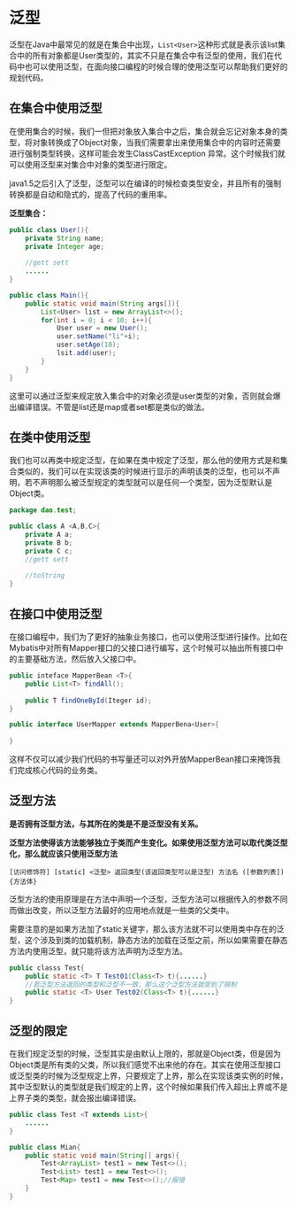# 泛型

泛型在Java中最常见的就是在集合中出现，`List<User>`这种形式就是表示该list集合中的所有对象都是User类型的，其实不只是在集合中有泛型的使用，我们在代码中也可以使用泛型，在面向接口编程的时候合理的使用泛型可以帮助我们更好的规划代码。

## 在集合中使用泛型

在使用集合的时候，我们一但把对象放入集合中之后，集合就会忘记对象本身的类型，将对象转换成了Object对象，当我们需要拿出来使用集合中的内容时还需要进行强制类型转换，这样可能会发生ClassCastException 异常。这个时候我们就可以使用泛型来对集合中对象的类型进行限定。

java1.5之后引入了泛型，泛型可以在编译的时候检查类型安全，并且所有的强制转换都是自动和隐式的，提高了代码的重用率。

**泛型集合：**

```java
public class User(){
	private String name;
    private Integer age;
    
    //gett sett
    ......
}
```

```java
public class Main(){
	public static void main(String args[]){
        List<User> list = new ArrayList<>();
		for(int i = 0; i < 10; i++){
			User user = new User();
            user.setName("li"+i);
            user.setAge(18);
            lsit.add(user);
		}
	}
}
```

这里可以通过泛型来规定放入集合中的对象必须是user类型的对象，否则就会爆出编译错误。不管是list还是map或者set都是类似的做法。

## 在类中使用泛型

我们也可以再类中规定泛型，在如果在类中规定了泛型，那么他的使用方式是和集合类似的，我们可以在实现该类的时候进行显示的声明该类的泛型，也可以不声明，若不声明那么被泛型规定的类型就可以是任何一个类型，因为泛型默认是Object类。

```java
package dao.test;

public class A <A,B,C>{
    private A a;
    private B b;
    private C c;
	//gett sett
    
    //toString
}
```

## 在接口中使用泛型

在接口编程中，我们为了更好的抽象业务接口，也可以使用泛型进行操作。比如在Mybatis中对所有Mapper接口的父接口进行编写，这个时候可以抽出所有接口中的主要基础方法，然后放入父接口中。

```java
public inteface MapperBean <T>{
	public List<T> findAll();
    
    public T findOneById(Iteger id);
}
```

```java
public interface UserMapper extends MapperBena<User>{
	
}
```

这样不仅可以减少我们代码的书写量还可以对外开放MapperBean接口来掩饰我们完成核心代码的业务类。

## 泛型方法

**是否拥有泛型方法，与其所在的类是不是泛型没有关系。**

**泛型方法使得该方法能够独立于类而产生变化。如果使用泛型方法可以取代类泛型化，那么就应该只使用泛型方法**

`[访问修饰符] [static] <泛型> 返回类型(该返回类型可以是泛型) 方法名 ([参数列表]){方法体}`

泛型方法的使用原理是在方法中声明一个泛型，泛型方法可以根据传入的参数不同而做出改变，所以泛型方法最好的应用地点就是一些类的父类中。

需要注意的是如果方法加了static关键字，那么该方法就不可以使用类中存在的泛型，这个涉及到类的加载机制，静态方法的加载在泛型之前，所以如果需要在静态方法内使用泛型，就只能将该方法声明为泛型方法。

```java
public classs Test{
    public static <T> T Test01(Class<T> t){......}
    //若泛型方法返回的类型和泛型不一致，那么这个泛型方法就受到了限制
    public static <T> User Test02(Class<T> t){......}
}
```

## 泛型的限定

在我们规定泛型的时候，泛型其实是由默认上限的，那就是Object类，但是因为Object类是所有类的父类，所以我们感觉不出来他的存在。其实在使用泛型接口或泛型类的时候为泛型规定上界，只要规定了上界，那么在实现该类实例的时候，其中泛型默认的类型就是我们规定的上界，这个时候如果我们传入超出上界或不是上界子类的类型，就会报出编译错误。

```java
public class Test <T extends List>{
    ......
}
```

```java
public class Mian{
    public static void main(String[] args){
        Test<ArrayList> test1 = new Test<>();
        Test<List> test1 = new Test<>();
        Test<Map> test1 = new Test<>();//报错
    }
}
```

